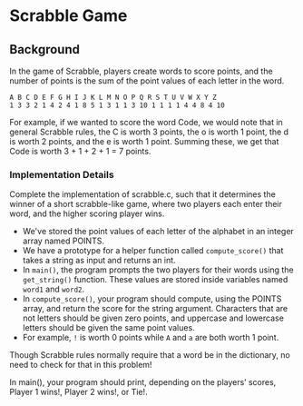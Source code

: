 # Scrabble Game

## Background

In the game of Scrabble, players create words to score points, and the number of points is the sum of the point values of each letter in the word.

```plaintext
A B C D E F G H I J K L M N O P Q R S T U V W X Y Z
1 3 3 2 1 4 2 4 1 8 5 1 3 1 1 3 10 1 1 1 1 4 4 8 4 10
```
For example, if we wanted to score the word Code, we would note that in general Scrabble rules, the C is worth 3 points, the o is worth 1 point, the d is worth 2 points, and the e is worth 1 point. Summing these, we get that Code is worth 3 + 1 + 2 + 1 = 7 points.

### Implementation Details

Complete the implementation of scrabble.c, such that it determines the winner of a short scrabble-like game, where two players each enter their word, and the higher scoring player wins.

- We've stored the point values of each letter of the alphabet in an integer array named POINTS.
- We have a prototype for a helper function called `compute_score()` that takes a string as input and returns an int.
- In `main()`, the program prompts the two players for their words using the `get_string()` function. These values are stored inside variables named `word1` and `word2`.
- In `compute_score()`, your program should compute, using the POINTS array, and return the score for the string argument. Characters that are not letters should be given zero points, and uppercase and lowercase letters should be given the same point values.
- For example, `!` is worth 0 points while `A` and `a` are both worth 1 point.


Though Scrabble rules normally require that a word be in the dictionary, no need to check for that in this problem!

In main(), your program should print, depending on the players’ scores, Player 1 wins!, Player 2 wins!, or Tie!.
